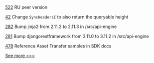 
[522](https://github.com/hyperledger/fabric-docs-i18n/pull/522) RU peer version

[42](https://github.com/hyperledger-labs/yui-relayer/pull/42) Change `SyncHeadersI` to also return the queryable height

[282](https://github.com/hyperledger/cello/pull/282) Bump jinja2 from 2.11.2 to 2.11.3 in /src/api-engine

[281](https://github.com/hyperledger/cello/pull/281) Bump djangorestframework from 3.11.0 to 3.11.2 in /src/api-engine

[478](https://github.com/hyperledger/fabric-sdk-node/pull/478) Reference Asset Transfer samples in SDK docs


[See more >>>](https://start-here.hyperledger.org/pull-requests)
